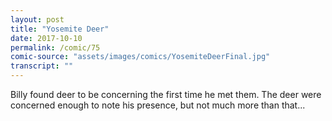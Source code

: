 ```yaml
---
layout: post
title: "Yosemite Deer"
date: 2017-10-10
permalink: /comic/75
comic-source: "assets/images/comics/YosemiteDeerFinal.jpg"
transcript: ""
---
```


Billy found deer to be concerning the first time he met them. The deer were concerned enough to note his presence, but not much more than that...
